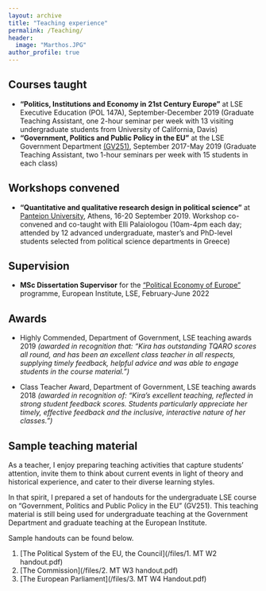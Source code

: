 ```yaml
---
layout: archive
title: "Teaching experience"
permalink: /Teaching/
header: 
  image: "Marthos.JPG"
author_profile: true
---
```

## Courses taught

* **“Politics, Institutions and Economy in 21st Century Europe”** at LSE Executive Education (POL 147A), September-December 2019 (Graduate Teaching Assistant, one 2-hour seminar per week with 13 visiting undergraduate students from University of California, Davis)
* **“Government, Politics and Public Policy in the EU”** at the LSE Government Department [(GV251)](https://www.lse.ac.uk/resources/calendar2021-2022/courseGuides/GV/2021_GV251.htm), September 2017-May 2019 (Graduate Teaching Assistant, two 1-hour seminars per week with 15 students in each class)

## Workshops convened 

* **“Quantitative and qualitative research design in political science”** at [Panteion University](https://www.kpe-panteion.gr/el/nea/nea-anakoinoseis/item/302-methods-hub-political-science-in-casual-setups), Athens, 16-20 September 2019. Workshop co-convened and co-taught with Elli Palaiologou (10am-4pm each day; attended by 12 advanced undergraduate, master’s and PhD-level students selected from political science departments in Greece)

## Supervision

* **MSc Dissertation Supervisor** for the [“Political Economy of Europe”](https://www.lse.ac.uk/study-at-lse/Graduate/degree-programmes-2022/MSc-Political-Economy-of-Europe) programme, European Institute, LSE, February-June 2022

## Awards

* Highly Commended, Department of Government, LSE teaching awards 2019 *(awarded in recognition that: “Kira has outstanding TQARO scores all round, and has been an excellent class teacher in all respects, supplying timely feedback, helpful advice and was able to engage students in the course material.”)*

* Class Teacher Award, Department of Government, LSE teaching awards 2018 *(awarded in recognition of: “Kira’s excellent teaching, reflected in strong student feedback scores. Students particularly appreciate her timely, effective feedback and the inclusive, interactive nature of her classes.”)*

## Sample teaching material

As a teacher, I enjoy preparing teaching activities that capture students’ attention, invite them to think about current events in light of theory and historical experience, and cater to their diverse learning styles. 

In that spirit, I prepared a set of handouts for the undergraduate LSE course on “Government, Politics and Public Policy in the EU” (GV251). This teaching material is still being used for undergraduate teaching at the Government Department and graduate teaching at the European Institute. 

Sample handouts can be found below. 

1. [The Political System of the EU, the Council](/files/1. MT W2 handout.pdf)
2. [The Commission](/files/2. MT W3 handout.pdf)
3. [The European Parliament](/files/3. MT W4 Handout.pdf)





 